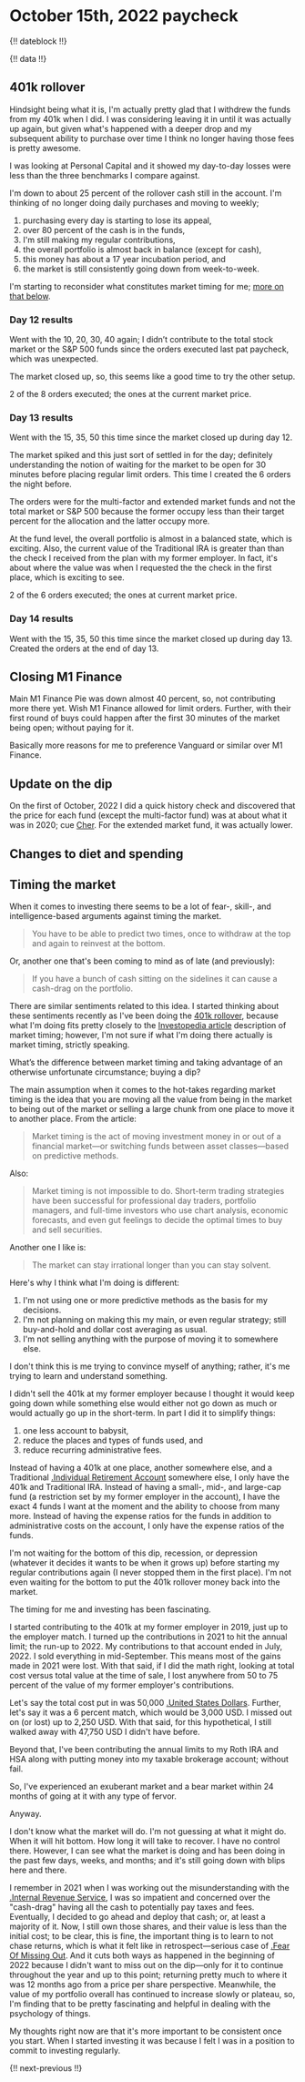 # October 15th, 2022 paycheck

{!! dateblock !!}

{!! data !!}

## 401k rollover

Hindsight being what it is, I'm actually pretty glad that I withdrew the funds from my 401k when I did. I was considering leaving it in until it was actually up again, but given what's happened with a deeper drop and my subsequent ability to purchase over time I think no longer having those fees is pretty awesome. 

I was looking at Personal Capital and it showed my day-to-day losses were less than the three benchmarks I compare against. 

I'm down to about 25 percent of the rollover cash still in the account. I'm thinking of no longer doing daily purchases and moving to weekly; 

1. purchasing every day is starting to lose its appeal,
2. over 80 percent of the cash is in the funds,
3. I'm still making my regular contributions,
4. the overall portfolio is almost back in balance (except for cash),
4. this money has about a 17 year incubation period, and
5. the market is still consistently going down from week-to-week.

I'm starting to reconsider what constitutes market timing for me; [more on that below](#timing-the-market).

### Day 12 results

Went with the 10, 20, 30, 40 again; I didn’t contribute to the total stock market or the S&P 500 funds since the orders executed last pat paycheck, which was unexpected.

The market closed up, so, this seems like a good time to try the other setup.

2 of the 8 orders executed; the ones at the current market price.

### Day 13 results

Went with the 15, 35, 50 this time since the market closed up during day 12. 

The market spiked and this just sort of settled in for the day; definitely understanding the notion of waiting for the market to be open for 30 minutes before placing regular limit orders. This time I created the 6 orders the night before.

The orders were for the multi-factor and extended market funds and not the total market or S&P 500 because the former occupy less than their target percent for the allocation and the latter occupy more.

At the fund level, the overall portfolio is almost in a balanced state, which is exciting. Also, the current value of the Traditional IRA is greater than than the check I received from the plan with my former employer. In fact, it's about where the value was when I requested the the check in the first place, which is exciting to see.

2 of the 6 orders executed; the ones at current market price.

### Day 14 results

Went with the 15, 35, 50 this time since the market closed up during day 13. Created the orders at the end of day 13.

## Closing M1 Finance

Main M1 Finance Pie was down almost 40 percent, so, not contributing more there yet. Wish M1 Finance allowed for limit orders. Further, with their first round of buys could happen after the first 30 minutes of the market being open; without paying for it.

Basically more reasons for me to preference Vanguard or similar over M1 Finance.

## Update on the dip

On the first of October, 2022 I did a quick history check and discovered that the price for each fund (except the multi-factor fund) was at about what it was in 2020; cue [Cher](https://youtu.be/9n3A_-HRFfc). For the extended market fund, it was actually lower.

## Changes to diet and spending

## Timing the market

When it comes to investing there seems to be a lot of fear-, skill-, and intelligence-based arguments against timing the market. 

> You have to be able to predict two times, once to withdraw at the top and again to reinvest at the bottom.

Or, another one that's been coming to mind as of late (and previously):

> If you have a bunch of cash sitting on the sidelines it can cause a cash-drag on the portfolio.

There are similar sentiments related to this idea. I started thinking about these sentiments recently as I've been doing the [401k rollover](#401k-rollover), because what I'm doing fits pretty closely to the [Investopedia article](https://www.investopedia.com/terms/m/markettiming.asp) description of market timing; however, I'm not sure if what I'm doing there actually is market timing, strictly speaking.

What’s the difference between market timing and taking advantage of an otherwise unfortunate circumstance; buying a dip?

The main assumption when it comes to the hot-takes regarding market timing is the idea that you are moving all the value from being in the market to being out of the market or selling a large chunk from one place to move it to another place. From the article:

> Market timing is the act of moving investment money in or out of a financial market—or switching funds between asset classes—based on predictive methods.

Also:

> Market timing is not impossible to do. Short-term trading strategies have been successful for professional day traders, portfolio managers, and full-time investors who use chart analysis, economic forecasts, and even gut feelings to decide the optimal times to buy and sell securities.

Another one I like is:

> The market can stay irrational longer than you can stay solvent.

Here's why I think what I'm doing is different:

1. I'm not using one or more predictive methods as the basis for my decisions.
2. I'm not planning on making this my main, or even regular strategy; still buy-and-hold and dollar cost averaging as usual.
3. I'm not selling anything with the purpose of moving it to somewhere else.

I don't think this is me trying to convince myself of anything; rather, it's me trying to learn and understand something.

I didn't sell the 401k at my former employer because I thought it would keep going down while something else would either not go down as much or would actually go up in the short-term. In part I did it to simplify things:

1. one less account to babysit,
2. reduce the places and types of funds used, and
3. reduce recurring administrative fees.

Instead of having a 401k at one place, another somewhere else, and a Traditional [.Individual Retirement Account](IRA) somewhere else, I only have the 401k and Traditional IRA. Instead of having a small-, mid-, and large-cap fund (a restriction set by my former employer in the account), I have the exact 4 funds I want at the moment and the ability to choose from many more. Instead of having the expense ratios for the funds in addition to administrative costs on the account, I only have the expense ratios of the funds.

I'm not waiting for the bottom of this dip, recession, or depression (whatever it decides it wants to be when it grows up) before starting my regular contributions again (I never stopped them in the first place). I'm not even waiting for the bottom to put the 401k rollover money back into the market.

The timing for me and investing has been fascinating.

I started contributing to the 401k at my former employer in 2019, just up to the employer match. I turned up the contributions in 2021 to hit the annual limit; the run-up to 2022. My contributions to that account ended in July, 2022. I sold everything in mid-September. This means most of the gains made in 2021 were lost. With that said, if I did the math right, looking at total cost versus total value at the time of sale, I lost anywhere from 50 to 75 percent of the value of my former employer's contributions. 

Let's say the total cost put in was 50,000 [.United States Dollars](USD). Further, let's say it was a 6 percent match, which would be 3,000 USD. I missed out on (or lost) up to 2,250 USD. With that said, for this hypothetical, I still walked away with 47,750 USD I didn't have before.

Beyond that, I've been contributing the annual limits to my Roth IRA and HSA along with putting money into my taxable brokerage account; without fail.

So, I've experienced an exuberant market and a bear market within 24 months of going at it with any type of fervor.

Anyway.

I don't know what the market will do. I'm not guessing at what it might do. When it will hit bottom. How long it will take to recover. I have no control there. However, I can see what the market is doing and has been doing in the past few days, weeks, and months; and it's still going down with blips here and there.   

I remember in 2021 when I was working out the misunderstanding with the [.Internal Revenue Service](IRS), I was so impatient and concerned over the "cash-drag" having all the cash to potentially pay taxes and fees. Eventually, I decided to go ahead and deploy that cash; or, at least a majority of it. Now, I still own those shares, and their value is less than the initial cost; to be clear, this is fine, the important thing is to learn to not chase returns, which is what it felt like in retrospect—serious case of [.Fear Of Missing Out](FOMO). And it cuts both ways as happened in the beginning of 2022 because I didn't want to miss out on the dip—only for it to continue throughout the year and up to this point; returning pretty much to where it was 12 months ago from a price per share perspective. Meanwhile, the value of my portfolio overall has continued to increase slowly or plateau, so, I'm finding that to be pretty fascinating and helpful in dealing with the psychology of things.

My thoughts right now are that it's more important to be consistent once you start. When I started investing it was because I felt I was in a position to commit to investing regularly.

{!! next-previous !!}
